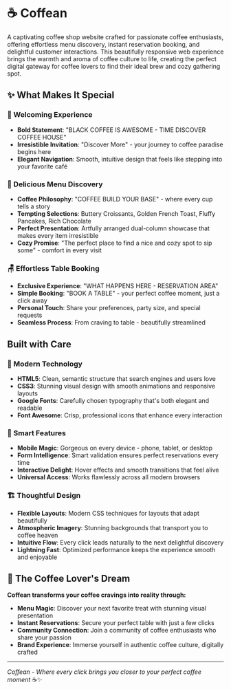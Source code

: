 # ☕ Coffean 

A captivating coffee shop website crafted for passionate coffee enthusiasts, offering effortless menu discovery, instant reservation booking, and delightful customer interactions. This beautifully responsive web experience brings the warmth and aroma of coffee culture to life, creating the perfect digital gateway for coffee lovers to find their ideal brew and cozy gathering spot.

## ✨ What Makes It Special

### 🌟 Welcoming Experience
- **Bold Statement**: "BLACK COFFEE IS AWESOME - TIME DISCOVER COFFEE HOUSE"
- **Irresistible Invitation**: "Discover More" - your journey to coffee paradise begins here
- **Elegant Navigation**: Smooth, intuitive design that feels like stepping into your favorite café

### 🎨 Delicious Menu Discovery
- **Coffee Philosophy**: "COFFEE BUILD YOUR BASE" - where every cup tells a story
- **Tempting Selections**: Buttery Croissants, Golden French Toast, Fluffy Pancakes, Rich Chocolate
- **Perfect Presentation**: Artfully arranged dual-column showcase that makes every item irresistible
- **Cozy Promise**: "The perfect place to find a nice and cozy spot to sip some" - comfort in every visit

### 🪑 Effortless Table Booking
- **Exclusive Experience**: "WHAT HAPPENS HERE - RESERVATION AREA" 
- **Simple Booking**: "BOOK A TABLE" - your perfect coffee moment, just a click away
- **Personal Touch**: Share your preferences, party size, and special requests
- **Seamless Process**: From craving to table - beautifully streamlined

##  Built with Care

### 🚀 Modern Technology
- **HTML5**: Clean, semantic structure that search engines and users love
- **CSS3**: Stunning visual design with smooth animations and responsive layouts
- **Google Fonts**: Carefully chosen typography that's both elegant and readable
- **Font Awesome**: Crisp, professional icons that enhance every interaction

### 🎯 Smart Features
- **Mobile Magic**: Gorgeous on every device - phone, tablet, or desktop
- **Form Intelligence**: Smart validation ensures perfect reservations every time
- **Interactive Delight**: Hover effects and smooth transitions that feel alive
- **Universal Access**: Works flawlessly across all modern browsers

### 🏗️ Thoughtful Design
- **Flexible Layouts**: Modern CSS techniques for layouts that adapt beautifully
- **Atmospheric Imagery**: Stunning backgrounds that transport you to coffee heaven
- **Intuitive Flow**: Every click leads naturally to the next delightful discovery
- **Lightning Fast**: Optimized performance keeps the experience smooth and enjoyable

## 🎪 The Coffee Lover's Dream

**Coffean transforms your coffee cravings into reality through:**
- **Menu Magic**: Discover your next favorite treat with stunning visual presentation
- **Instant Reservations**: Secure your perfect table with just a few clicks
- **Community Connection**: Join a community of coffee enthusiasts who share your passion
- **Brand Experience**: Immerse yourself in authentic coffee culture, digitally crafted

---

*Coffean - Where every click brings you closer to your perfect coffee moment* ☕✨
